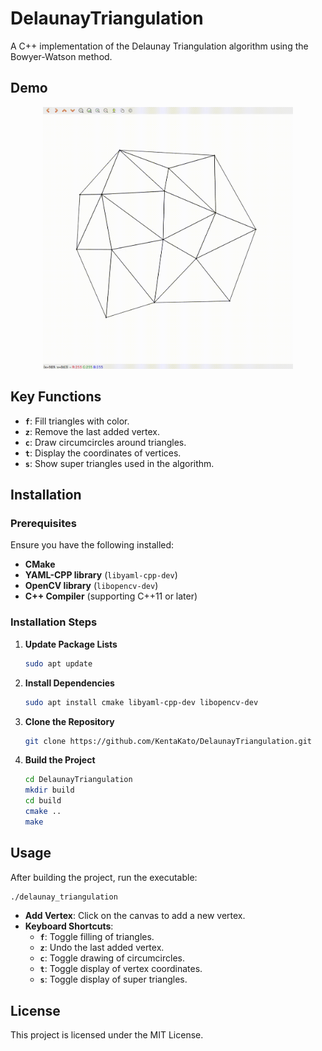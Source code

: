 # DelaunayTriangulation

A C++ implementation of the Delaunay Triangulation algorithm using the Bowyer-Watson method.

## Demo

<p align="center">
  <img src=".readme/delaunay.gif" width="400" alt="Delaunay Triangulation Demo"/>
</p>

## Key Functions

- **`f`**: Fill triangles with color.
- **`z`**: Remove the last added vertex.
- **`c`**: Draw circumcircles around triangles.
- **`t`**: Display the coordinates of vertices.
- **`s`**: Show super triangles used in the algorithm.

## Installation

### Prerequisites

Ensure you have the following installed:

- **CMake**
- **YAML-CPP library** (`libyaml-cpp-dev`)
- **OpenCV library** (`libopencv-dev`)
- **C++ Compiler** (supporting C++11 or later)

### Installation Steps

1. **Update Package Lists**

   ```bash
   sudo apt update
   ```

2. **Install Dependencies**

   ```bash
   sudo apt install cmake libyaml-cpp-dev libopencv-dev
   ```

3. **Clone the Repository**

   ```bash
   git clone https://github.com/KentaKato/DelaunayTriangulation.git
   ```

4. **Build the Project**

   ```bash
   cd DelaunayTriangulation
   mkdir build
   cd build
   cmake ..
   make
   ```

## Usage

After building the project, run the executable:

```bash
./delaunay_triangulation
```

- **Add Vertex**: Click on the canvas to add a new vertex.
- **Keyboard Shortcuts**:
  - **`f`**: Toggle filling of triangles.
  - **`z`**: Undo the last added vertex.
  - **`c`**: Toggle drawing of circumcircles.
  - **`t`**: Toggle display of vertex coordinates.
  - **`s`**: Toggle display of super triangles.

## License

This project is licensed under the MIT License.
